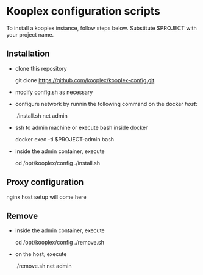 # Kooplex configuration scripts

To install a kooplex instance, follow steps below. Substitute $PROJECT with your project name.

## Installation

* clone this repository

	git clone https://github.com/kooplex/kooplex-config.git

* modify config.sh as necessary
* configure network by runnin the following command on the docker _host_:

	./install.sh net admin

* ssh to admin machine or execute bash inside docker

	docker exec -ti $PROJECT-admin bash

* inside the admin container, execute

	cd /opt/kooplex/config
	./install.sh

## Proxy configuration

nginx host setup will come here

## Remove

* inside the admin container, execute

	cd /opt/kooplex/config
	./remove.sh

* on the host, execute

	./remove.sh net admin